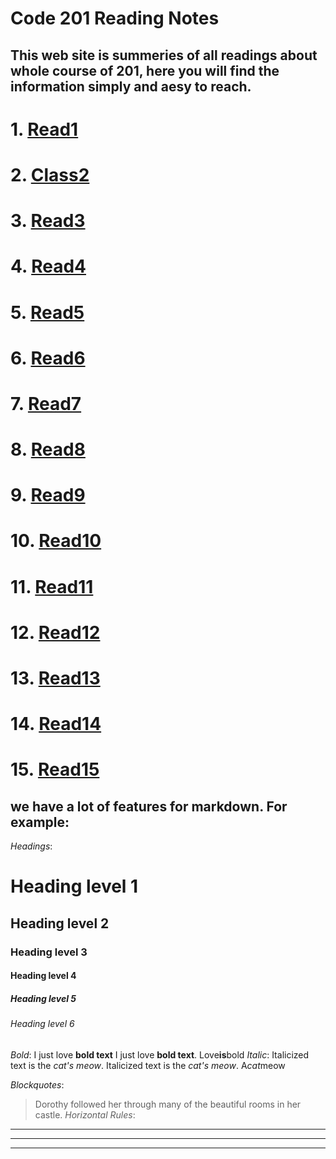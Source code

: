 # Code 201 Reading Notes

## This web site is summeries of all readings about whole course of 201, here you will find the information simply and aesy to reach.

# 1. [Read1](./Read1.md) 
# 2. [Class2](./Read2.md) 
# 3. [Read3](./Read3.md) 
# 4. [Read4](./Read4.md) 
# 5. [Read5](./Read5.md) 
# 6. [Read6](./Read6.md) 
# 7. [Read7](./Read7.md) 
# 8. [Read8](./Read8.md) 
# 9. [Read9](./Read9.md) 
# 10. [Read10](./Read10.md) 
# 11. [Read11](./Read11.md) 
# 12. [Read12](./Read12.md) 
# 13. [Read13](./Read13.md) 
# 14. [Read14](./Read14.md) 
# 15. [Read15](./Read15.md) 



## we have a lot of features for markdown. For example:
*Headings*:

# Heading level 1
## Heading level 2
### Heading level 3
#### Heading level 4
##### Heading level 5
###### Heading level 6

*Bold*:
I just love **bold text**
I just love __bold text__. 
Love**is**bold
*Italic*:
Italicized text is the *cat's meow*.
Italicized text is the _cat's meow_.
A*cat*meow

*Blockquotes*:
> Dorothy followed her through many of the beautiful rooms in her castle.
*Horizontal Rules*:
***

---

_________________


